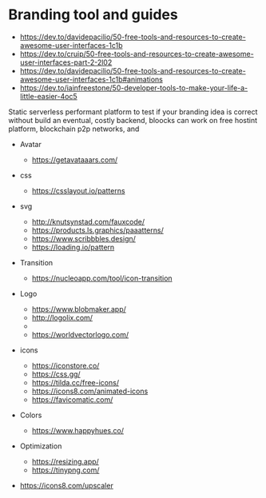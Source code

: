 # Branding tool and guides

- https://dev.to/davidepacilio/50-free-tools-and-resources-to-create-awesome-user-interfaces-1c1b
- https://dev.to/cruip/50-free-tools-and-resources-to-create-awesome-user-interfaces-part-2-2l02
- https://dev.to/davidepacilio/50-free-tools-and-resources-to-create-awesome-user-interfaces-1c1b#animations
- https://dev.to/iainfreestone/50-developer-tools-to-make-your-life-a-little-easier-4oc5



Static serverless performant platform to test if your branding idea is correct without build an eventual, costly backend, bloocks can work on free hostint platform, blockchain p2p networks, and 

- Avatar
    - https://getavataaars.com/
- css
    - https://csslayout.io/patterns
- svg
    - http://knutsynstad.com/fauxcode/
    - https://products.ls.graphics/paaatterns/
    - https://www.scribbbles.design/
    - https://loading.io/pattern
- Transition
    - https://nucleoapp.com/tool/icon-transition
- Logo
    - https://www.blobmaker.app/
    - http://logolix.com/
    - 
    - https://worldvectorlogo.com/
- icons
    - https://iconstore.co/
    - https://css.gg/
    - https://tilda.cc/free-icons/
    - https://icons8.com/animated-icons
    - https://favicomatic.com/
- Colors
    - https://www.happyhues.co/
- Optimization
    - https://resizing.app/
    - https://tinypng.com/





- https://icons8.com/upscaler